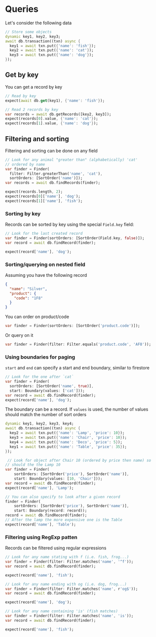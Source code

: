 # Queries

Let's consider the following data

```dart
// Store some objects
dynamic key1, key2, key3;
await db.transaction((txn) async {
  key1 = await txn.put({'name': 'fish'});
  key2 = await txn.put({'name': 'cat'});
  key3 = await txn.put({'name': 'dog'});
});
```

## Get by key

You can get a record by key

```dart
// Read by key
expect(await db.get(key1), {'name': 'fish'});

// Read 2 records by key
var records = await db.getRecords([key2, key3]);
expect(records[0].value, {'name': 'cat'});
expect(records[1].value, {'name': 'dog'});
```
 

## Filtering and sorting

Filtering and sorting can be done on any field

```dart
// Look for any animal "greater than" (alphabetically) 'cat'
// ordered by name
var finder = Finder(
  filter: Filter.greaterThan('name', 'cat'),
  sortOrders: [SortOrder('name')]);
var records = await db.findRecords(finder);

expect(records.length, 2);
expect(records[0]['name'], 'dog');
expect(records[1]['name'], 'fish');
```

### Sorting by key

Records can be sorted by key using the special `Field.key` field:

```dart
// Look for the last created record
var finder = Finder(sortOrders: [SortOrder(Field.key, false)]);
var record = await db.findRecord(finder);

expect(record['name'], 'dog');
```

### Sorting/querying on nested field

Assuming you have the following record 

```json
{
  "name": "Silver",
  "product": {
    "code": "1F8"
  }
}
```

You can order on product/code

```dart
var finder = Finder(sortOrders: [SortOrder('product.code')]);
```

Or query on it

```dart
var finder = Finder(filter: Filter.equals('product.code', 'AF8'));
```

### Using boundaries for paging

`start` and `end` can specify a start and end boundary, similar to firestore

```dart
// Look for the one after `cat`
var finder = Finder(
  sortOrders: [SortOrder('name', true)],
  start: Boundary(values: ['cat']));
var record = await db.findRecord(finder);
expect(record['name'], 'dog');
```

The boundary can be a record. If `values` is used, the number of values should match the number of sort orders

```dart
dynamic key1, key2, key3, key4;
await db.transaction((txn) async {
  key2 = await txn.put({'name': 'Lamp', 'price': 10});
  key3 = await txn.put({'name': 'Chair', 'price': 10});
  key4 = await txn.put({'name': 'Deco', 'price': 5});
  key1 = await txn.put({'name': 'Table', 'price': 35});
});

 // Look for object after Chair 10 (ordered by price then name) so
// should the the Lamp 10
var finder = Finder(
    sortOrders: [SortOrder('price'), SortOrder('name')],
    start: Boundary(values: [10, 'Chair']));
var record = await db.findRecord(finder);
expect(record['name'], 'Lamp');

// You can also specify to look after a given record
finder = Finder(
    sortOrders: [SortOrder('price'), SortOrder('name')],
    start: Boundary(record: record));
record = await db.findRecord(finder);
// After the lamp the more expensive one is the Table
expect(record['name'], 'Table');
```

### Filtering using RegExp patten

Records can be filtered using regular expressions

```dart
// Look for any name stating with f (i.e. fish, frog...)
var finder = Finder(filter: Filter.matches('name', '^f'));
var record = await db.findRecord(finder);

expect(record['name'], 'fish');
```

```dart
// Look for any name ending with og (i.e. dog, frog...)
var finder = Finder(filter: Filter.matches('name', r'og$'));
var record = await db.findRecord(finder);

expect(record['name'], 'dog');
```

```dart
// Look for any name containing 'is' (fish matches)
var finder = Finder(filter: Filter.matches('name', 'is'));
var record = await db.findRecord(finder);

expect(record['name'], 'fish');
```